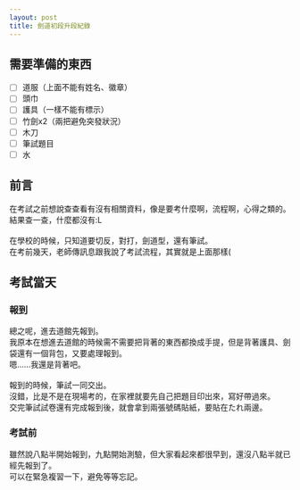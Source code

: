 ```yaml
---
layout: post
title: 劍道初段升段紀錄
---
```


## 需要準備的東西
- [ ] 道服（上面不能有姓名、徽章）
- [ ] 頭巾
- [ ] 護具（一樣不能有標示）
- [ ] 竹劍x2（兩把避免突發狀況）
- [ ] 木刀
- [ ] 筆試題目
- [ ] 水

## 前言
在考試之前想說查查看有沒有相關資料，像是要考什麼啊，流程啊，心得之類的。<br>
結果查一查，什麼都沒有:L<br>
<br>
在學校的時候，只知道要切反，對打，劍道型，還有筆試。<br>
在考前幾天，老師傳訊息跟我說了考試流程，其實就是上面那樣(

## 考試當天
### 報到
總之呢，進去道館先報到。<br>
我原本在想進去道館的時候需不需要把背著的東西都換成手提，但是背著護具、劍袋還有一個背包，又要處理報到。<br>
嗯......我還是背著吧。<br>
<br>
報到的時候，筆試一同交出。<br>
沒錯，比是不是在現場考的，在家裡就要先自己把題目印出來，寫好帶過來。<br>
交完筆試試卷還有完成報到後，就會拿到兩張號碼貼紙，要貼在たれ兩邊。

### 考試前
雖然說八點半開始報到，九點開始測驗，但大家看起來都很早到，還沒八點半就已經先報到了。<br>
可以在緊急複習一下，避免等等忘記。